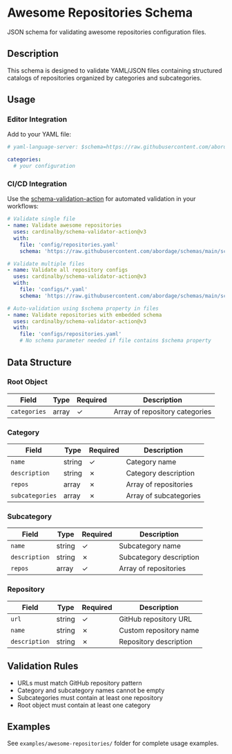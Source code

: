 # Awesome Repositories Schema

JSON schema for validating awesome repositories configuration files.

## Description

This schema is designed to validate YAML/JSON files containing structured catalogs of repositories organized by categories and subcategories.

## Usage

### Editor Integration

Add to your YAML file:

```yaml
# yaml-language-server: $schema=https://raw.githubusercontent.com/abordage/schemas/main/schemas/awesome-repositories/awesome-repositories.schema.json

categories:
  # your configuration
```

### CI/CD Integration

Use the [schema-validation-action](https://github.com/marketplace/actions/schema-validation-action) for automated validation in your workflows:

```yaml
# Validate single file
- name: Validate awesome repositories
  uses: cardinalby/schema-validator-action@v3
  with:
    file: 'config/repositories.yaml'
    schema: 'https://raw.githubusercontent.com/abordage/schemas/main/schemas/awesome-repositories/awesome-repositories.schema.json'

# Validate multiple files
- name: Validate all repository configs
  uses: cardinalby/schema-validator-action@v3
  with:
    file: 'configs/*.yaml'
    schema: 'https://raw.githubusercontent.com/abordage/schemas/main/schemas/awesome-repositories/awesome-repositories.schema.json'

# Auto-validation using $schema property in files
- name: Validate repositories with embedded schema
  uses: cardinalby/schema-validator-action@v3
  with:
    file: 'configs/repositories.yaml'
    # No schema parameter needed if file contains $schema property
```

## Data Structure

### Root Object

| Field | Type | Required | Description |
|-------|------|----------|-------------|
| `categories` | array | ✓ | Array of repository categories |

### Category

| Field | Type | Required | Description |
|-------|------|----------|-------------|
| `name` | string | ✓ | Category name |
| `description` | string | ✗ | Category description |
| `repos` | array | ✗ | Array of repositories |
| `subcategories` | array | ✗ | Array of subcategories |

### Subcategory

| Field | Type | Required | Description |
|-------|------|----------|-------------|
| `name` | string | ✓ | Subcategory name |
| `description` | string | ✗ | Subcategory description |
| `repos` | array | ✓ | Array of repositories |

### Repository

| Field | Type | Required | Description |
|-------|------|----------|-------------|
| `url` | string | ✓ | GitHub repository URL |
| `name` | string | ✗ | Custom repository name |
| `description` | string | ✗ | Repository description |

## Validation Rules

- URLs must match GitHub repository pattern
- Category and subcategory names cannot be empty
- Subcategories must contain at least one repository
- Root object must contain at least one category

## Examples

See `examples/awesome-repositories/` folder for complete usage examples. 